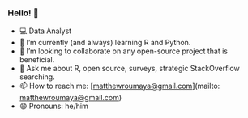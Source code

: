 ### Hello! 👋

- 💻 Data Analyst
- 🌱 I’m currently (and always) learning R and Python.
- 👯 I’m looking to collaborate on any open-source project that is beneficial.
- 💬 Ask me about R, open source, surveys, strategic StackOverflow searching.
- 📫 How to reach me: [matthewroumaya@gmail.com](mailto: matthewroumaya@gmail.com)
- 😄 Pronouns: he/him

